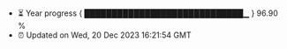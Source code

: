 - ⏳ Year progress { █████████████████████████████▁ } 96.90 %
- ⏰ Updated on Wed, 20 Dec 2023 16:21:54 GMT

